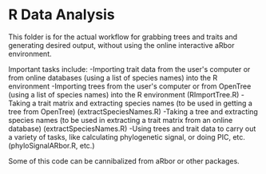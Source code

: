 R Data Analysis
==========

This folder is for the actual workflow for grabbing trees and traits and generating desired output, without using the online interactive aRbor environment.

Important tasks include:
-Importing trait data from the user's computer or from online databases (using a list of species names) into the R environment
-Importing trees from the user's computer or from OpenTree (using a list of species names) into the R environment (RImportTree.R)
-Taking a trait matrix and extracting species names (to be used in getting a tree from OpenTree) (extractSpeciesNames.R)
-Taking a tree and extracting species names (to be used in extracting a trait matrix from an online database) (extractSpeciesNames.R)
-Using trees and trait data to carry out a variety of tasks, like calculating phylogenetic signal, or doing PIC, etc. (phyloSignalARbor.R, etc.)

Some of this code can be cannibalized from aRbor or other packages.